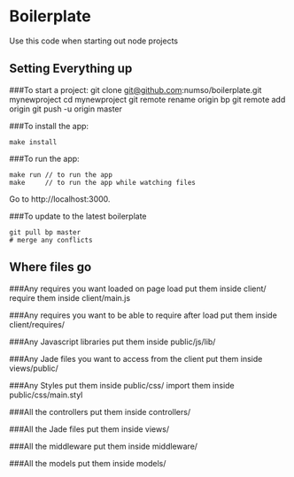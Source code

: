 Boilerplate
===========

Use this code when starting out node projects

## Setting Everything up

###To start a project:
    git clone git@github.com:numso/boilerplate.git mynewproject
    cd mynewproject
    git remote rename origin bp
    git remote add origin <git-url>
    git push -u origin master

###To install the app:

    make install

###To run the app:

    make run // to run the app
    make     // to run the app while watching files

Go to http://localhost:3000.

###To update to the latest boilerplate

    git pull bp master
    # merge any conflicts

## Where files go

###Any requires you want loaded on page load
put them inside client/  
require them inside client/main.js

###Any requires you want to be able to require after load
put them inside client/requires/

###Any Javascript libraries
put them inside public/js/lib/

###Any Jade files you want to access from the client
put them inside views/public/

###Any Styles
put them inside public/css/
import them inside public/css/main.styl

###All the controllers
put them inside controllers/

###All the Jade files
put them inside views/

###All the middleware
put them inside middleware/

###All the models
put them inside models/
